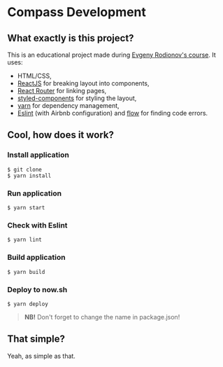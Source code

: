 # Compass Development

## What exactly is this project?
This is an educational project made during [Evgeny Rodionov's course](http://kurskurskurs.erodionov.ru). It uses:
- HTML/CSS,
- [ReactJS](https://facebook.github.io/react/) for breaking layout into components,
- [React Router](https://reacttraining.com/react-router/) for linking pages,
- [styled-components](https://www.styled-components.com) for styling the layout, 
- [yarn](https://yarnpkg.com/lang/en/) for dependency management,
- [Eslint](http://eslint.org) (with Airbnb configuration) and [flow](https://flow.org) for finding code errors.

## Cool, how does it work?

### Install application
```
$ git clone
$ yarn install
```

### Run application
```
$ yarn start
```

### Check with Eslint
```
$ yarn lint
```

### Build application
```
$ yarn build
```

### Deploy to now.sh
```
$ yarn deploy
```

>**NB!** Don't forget to change the name in package.json!

## That simple?
Yeah, as simple as that.